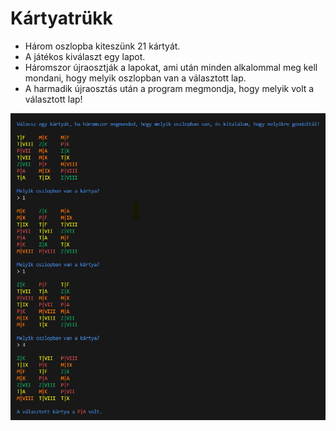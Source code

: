 # Kártyatrükk

- Három oszlopba kiteszünk 21 kártyát.
- A játékos kiválaszt egy lapot.
- Háromszor újraosztják a lapokat, ami után minden alkalommal meg kell mondani, hogy melyik oszlopban van a választott lap.
- A harmadik újraosztás után a program megmondja, hogy melyik volt a választott lap!

![alt text](Screenshot.png)